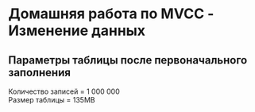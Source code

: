 # Домашняя работа по MVCC - Изменение данных

## Параметры таблицы после первоначального заполнения
Количество записей = 1 000 000  
Размер таблицы = 135MB
